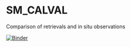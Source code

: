 # SM_CALVAL
Comparison of retrievals and in situ observations

[![Binder](https://mybinder.org/badge_logo.svg)](https://mybinder.org/v2/gh/rolohman/SMAPVEX12CalVal/main)
